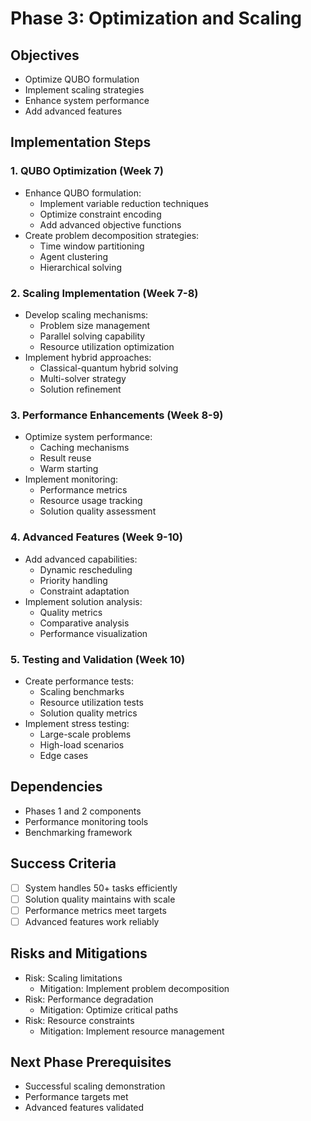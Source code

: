 # Phase 3: Optimization and Scaling

## Objectives
- Optimize QUBO formulation
- Implement scaling strategies
- Enhance system performance
- Add advanced features

## Implementation Steps

### 1. QUBO Optimization (Week 7)
- Enhance QUBO formulation:
  - Implement variable reduction techniques
  - Optimize constraint encoding
  - Add advanced objective functions
- Create problem decomposition strategies:
  - Time window partitioning
  - Agent clustering
  - Hierarchical solving

### 2. Scaling Implementation (Week 7-8)
- Develop scaling mechanisms:
  - Problem size management
  - Parallel solving capability
  - Resource utilization optimization
- Implement hybrid approaches:
  - Classical-quantum hybrid solving
  - Multi-solver strategy
  - Solution refinement

### 3. Performance Enhancements (Week 8-9)
- Optimize system performance:
  - Caching mechanisms
  - Result reuse
  - Warm starting
- Implement monitoring:
  - Performance metrics
  - Resource usage tracking
  - Solution quality assessment

### 4. Advanced Features (Week 9-10)
- Add advanced capabilities:
  - Dynamic rescheduling
  - Priority handling
  - Constraint adaptation
- Implement solution analysis:
  - Quality metrics
  - Comparative analysis
  - Performance visualization

### 5. Testing and Validation (Week 10)
- Create performance tests:
  - Scaling benchmarks
  - Resource utilization tests
  - Solution quality metrics
- Implement stress testing:
  - Large-scale problems
  - High-load scenarios
  - Edge cases

## Dependencies
- Phases 1 and 2 components
- Performance monitoring tools
- Benchmarking framework

## Success Criteria
- [ ] System handles 50+ tasks efficiently
- [ ] Solution quality maintains with scale
- [ ] Performance metrics meet targets
- [ ] Advanced features work reliably

## Risks and Mitigations
- Risk: Scaling limitations
  - Mitigation: Implement problem decomposition
- Risk: Performance degradation
  - Mitigation: Optimize critical paths
- Risk: Resource constraints
  - Mitigation: Implement resource management

## Next Phase Prerequisites
- Successful scaling demonstration
- Performance targets met
- Advanced features validated